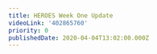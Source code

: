 ```yaml
---
title: HEROES Week One Update
videoLink: '402865760'
priority: 0
publishedDate: 2020-04-04T13:02:00.000Z
---
```

